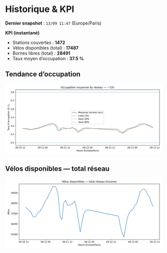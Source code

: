# Historique & KPI

**Dernier snapshot** : `13/09 11:47` (Europe/Paris)

**KPI (instantané)**

- Stations couvertes : **1472**
- Vélos disponibles (total) : **17487**
- Bornes libres (total) : **28491**
- Taux moyen d’occupation : **37.5 %**

## Tendance d’occupation

![Mean occupancy](assets/figs/occupancy_last72h.png)

## Vélos disponibles — total réseau

![Bikes total](assets/figs/bikes_total_last72h.png)
